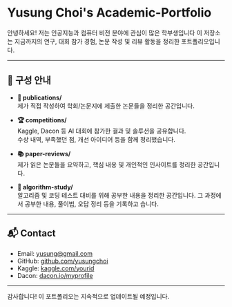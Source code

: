 # Yusung Choi's Academic-Portfolio

안녕하세요! 저는 인공지능과 컴퓨터 비전 분야에 관심이 많은 학부생입니다
이 저장소는 지금까지의 연구, 대회 참가 경험, 논문 작성 및 리뷰 활동을 정리한 포트폴리오입니다.

---

## 📁 구성 안내

- **📝 publications/**  
  제가 직접 작성하여 학회/논문지에 제출한 논문들을 정리한 공간입니다.

- **🏆 competitions/**  
  Kaggle, Dacon 등 AI 대회에 참가한 결과 및 솔루션을 공유합니다.  
  수상 내역, 부족했던 점, 개선 아이디어 등을 함께 정리했습니다.
  
- **📚 paper-reviews/**  
  제가 읽은 논문들을 요약하고, 핵심 내용 및 개인적인 인사이트를 정리한 공간입니다.

- **🧠 algorithm-study/**  
  알고리즘 및 코딩 테스트 대비를 위해 공부한 내용을 정리한 공간입니다.
  그 과정에서 공부한 내용, 풀이법, 오답 정리 등을 기록하고 습니다.

---

## 📬 Contact

- Email: yusung@gmail.com  
- GitHub: [github.com/yusungchoi](https://github.com/yusungchoi)  
- Kaggle: [kaggle.com/yourid](https://kaggle.com/yusungchoi)  
- Dacon: [dacon.io/myprofile](https://dacon.io/profile/smileeeeee)

---

감사합니다! 이 포트폴리오는 지속적으로 업데이트될 예정입니다.

